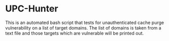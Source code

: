 # UPC-Hunter
This is an automated bash script that tests for unauthenticated cache purge vulnerability on a list of target domains. The list of domains is taken from a text file and those targets which are vulnerable will be printed out.
